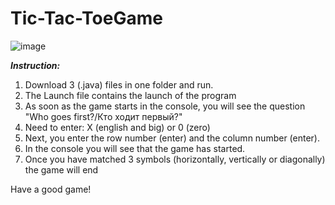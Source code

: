 # Tic-Tac-ToeGame
![image](https://github.com/AlexaTesla/massivGame/blob/main/Tic-Tac-ToeGame.jpg)

__*Instruction:*__

1. Download 3 (.java) files in one folder and run.
2. The Launch file contains the launch of the program
3. As soon as the game starts in the console, you will see the question "Who goes first?/Кто ходит первый?"
4. Need to enter:
X (english and big) or 0 (zero)
5. Next, you enter the row number (enter) and the column number (enter).
6. In the console you will see that the game has started.
7. Once you have matched 3 symbols (horizontally, vertically or diagonally) the game will end

Have a good game! 
